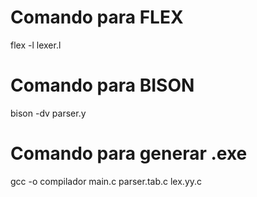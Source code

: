 # Comando para FLEX

flex -l lexer.l

# Comando para BISON

bison -dv parser.y

# Comando para generar .exe

gcc -o compilador main.c parser.tab.c lex.yy.c
